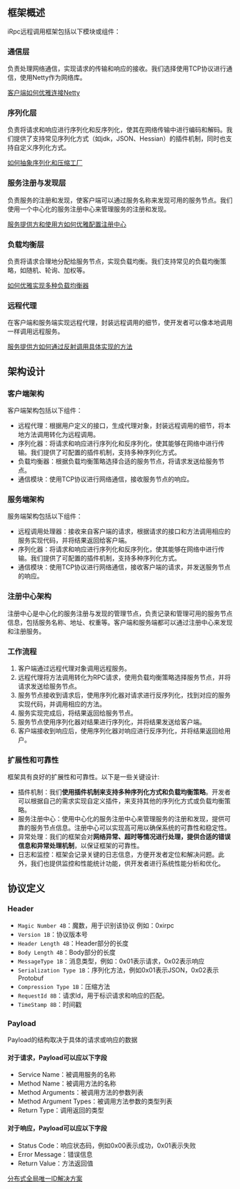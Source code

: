 ## 框架概述

iRpc远程调用框架包括以下模块或组件：

### 通信层

负责处理网络通信，实现请求的传输和响应的接收。我们选择使用TCP协议进行通信，使用Netty作为网络库。

[客户端如何优雅连接Netty](./docs/client.md)

### 序列化层

负责将请求和响应进行序列化和反序列化，使其在网络传输中进行编码和解码。我们提供了支持常见序列化方式（如jdk，JSON、Hessian）的插件机制，同时也支持自定义序列化方式。

[如何抽象序列化和压缩工厂](./docs/ser_com.md)

### 服务注册与发现层

负责服务的注册和发现，使客户端可以通过服务名称来发现可用的服务节点。我们使用一个中心化的服务注册中心来管理服务的注册和发现。

[服务提供方和使用方如何优雅配置注册中心](./docs/register.md)

### 负载均衡层

负责将请求合理地分配给服务节点，实现负载均衡。我们支持常见的负载均衡策略，如随机、轮询、加权等。

[如何优雅实现多种负载均衡器](./docs/loadbalance.md)

### 远程代理

在客户端和服务端实现远程代理，封装远程调用的细节，使开发者可以像本地调用一样调用远程服务。

[服务提供方如何通过反射调用具体实现的方法](./docs/reflect.md)

## 架构设计

### 客户端架构

客户端架构包括以下组件：

- 远程代理：根据用户定义的接口，生成代理对象，封装远程调用的细节，将本地方法调用转化为远程调用。
- 序列化器：将请求和响应进行序列化和反序列化，使其能够在网络中进行传输。我们提供了可配置的插件机制，支持多种序列化方式。
- 负载均衡器：根据负载均衡策略选择合适的服务节点，将请求发送给服务节点。
- 通信模块：使用TCP协议进行网络通信，接收服务节点的响应。

### 服务端架构

服务端架构包括以下组件：

- 远程调用处理器：接收来自客户端的请求，根据请求的接口和方法调用相应的服务实现代码，并将结果返回给客户端。
- 序列化器：将请求和响应进行序列化和反序列化，使其能够在网络中进行传输。我们提供了可配置的插件机制，支持多种序列化方式。
- 通信模块：使用TCP协议进行网络通信，接收客户端的请求，并发送服务节点的响应。

### 注册中心架构

注册中心是中心化的服务注册与发现的管理节点，负责记录和管理可用的服务节点信息，包括服务名称、地址、权重等。客户端和服务端都可以通过注册中心来发现和注册服务。

### 工作流程

1. 客户端通过远程代理对象调用远程服务。
2. 远程代理将方法调用转化为RPC请求，使用负载均衡策略选择服务节点，并将请求发送给服务节点。
3. 服务节点接收到请求后，使用序列化器对请求进行反序列化，找到对应的服务实现代码，并调用相应的方法。
4. 服务实现完成后，将结果返回给服务节点。
5. 服务节点使用序列化器对结果进行序列化，并将结果发送给客户端。
6. 客户端接收到响应后，使用序列化器对响应进行反序列化，并将结果返回给用户。

### 扩展性和可靠性

框架具有良好的扩展性和可靠性。以下是一些关键设计:

- 插件机制：我们**使用插件机制来支持多种序列化方式和负载均衡策略**。开发者可以根据自己的需求实现自定义插件，来支持其他的序列化方式或负载均衡策略。
- 服务注册中心：使用中心化的服务注册中心来管理服务的注册和发现，提供可靠的服务节点信息。注册中心可以实现高可用以确保系统的可靠性和稳定性。
- 异常处理：我们的框架会对**网络异常、超时等情况进行处理，提供合适的错误信息和异常处理机制**，以保证框架的可靠性。
- 日志和监控：框架会记录关键的日志信息，方便开发者定位和解决问题。此外，我们也提供监控和性能统计功能，供开发者进行系统性能分析和优化。

## 协议定义

### Header

- ```Magic Number 4B```：魔数，用于识别该协议 例如：0xirpc
- ```Version 1B```：协议版本号
- ```Header Length 4B```：Header部分的长度
- ```Body Length 4B```：Body部分的长度
- ```MessageType 1B```：消息类型，例如：0x01表示请求，0x02表示响应
- ```Serialization Type 1B```：序列化方法，例如0x01表示JSON，0x02表示Protobuf
- ```Compression Type 1B```：压缩方法
- ```RequestId 8B```：请求Id，用于标识请求和响应的匹配。
- ```TimeStamp 8B```：时间戳

### Payload

Payload的结构取决于具体的请求或响应的数据

#### 对于请求，Payload可以应以下字段

- Service Name：被调用服务的名称
- Method Name：被调用方法的名称
- Method Arguments：被调用方法的参数列表
- Method Argument Types：被调用方法参数的类型列表
- Return Type：调用返回的类型

#### 对于响应，Payload可以应以下字段

- Status Code：响应状态码，例如0x00表示成功，0x01表示失败
- Error Message：错误信息
- Return Value：方法返回值

[分布式全局唯一ID解决方案](./docs/snowflake.md)
